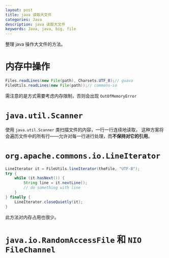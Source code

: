 ```yaml
---
layout: post
title: java 读取大文件
categories: Java
description: java 读取大文件
keywords: Java, java, big, file
---
```


整理 java 操作大文件的方法。

# 内存中操作

```java
Files.readLines(new File(path), Charsets.UTF_8);// guava
FileUtils.readLines(new File(path));// commons-io
```

需注意的是方式需要考虑内存限制，否则会出现 `OutOfMemoryError`

# `java.util.Scanner`

使用 `java.util.Scanner` 类扫描文件的内容，一行一行连续地读取， 这种方案将会遍历文件中的所有行——允许对每一行进行处理，而**不保持对它的引用**。

# `org.apache.commons.io.LineIterator`

```java
LineIterator it = FileUtils.lineIterator(theFile, "UTF-8");
try {
    while (it.hasNext()) {
        String line = it.nextLine();
        // do something with line
    }
} finally {
    LineIterator.closeQuietly(it);
}
```

此方法对内存占用也很少。

# `java.io.RandomAccessFile` 和 `NIO FileChannel`
